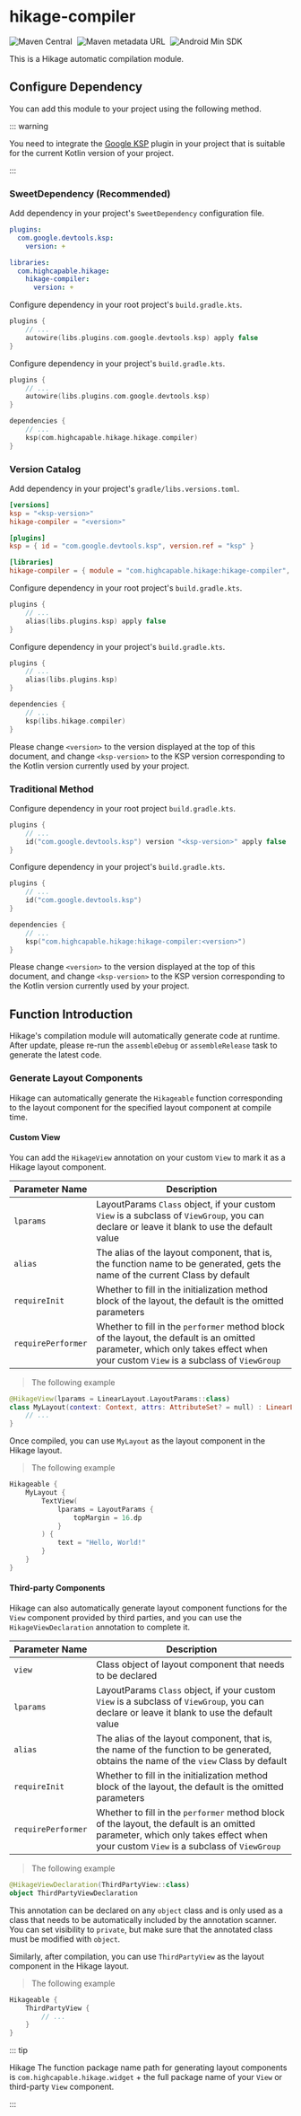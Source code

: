 # hikage-compiler

![Maven Central](https://img.shields.io/maven-central/v/com.highcapable.hikage/hikage-compiler?logo=apachemaven&logoColor=orange&style=flat-square)
<span style="margin-left: 5px"/>
![Maven metadata URL](https://img.shields.io/maven-metadata/v?metadataUrl=https%3A%2F%2Fraw.githubusercontent.com%2FHighCapable%2Fmaven-repository%2Frefs%2Fheads%2Fmain%2Frepository%2Freleases%2Fcom%2Fhighcapable%2Fhikage%2Fhikage-compiler%2Fmaven-metadata.xml&logo=apachemaven&logoColor=orange&label=highcapable-maven-releases&style=flat-square)
<span style="margin-left: 5px"/>
![Android Min SDK](https://img.shields.io/badge/Min%20SDK-21-orange?logo=android&style=flat-square)

This is a Hikage automatic compilation module.

## Configure Dependency

You can add this module to your project using the following method.

::: warning

You need to integrate the [Google KSP](https://github.com/google/ksp/releases) plugin in your project that is suitable for the current Kotlin version of your project.

:::

### SweetDependency (Recommended)

Add dependency in your project's `SweetDependency` configuration file.

```yaml
plugins:
  com.google.devtools.ksp:
    version: +

libraries:
  com.highcapable.hikage:
    hikage-compiler:
      version: +
```

Configure dependency in your root project's `build.gradle.kts`.

```kotlin
plugins {
    // ...
    autowire(libs.plugins.com.google.devtools.ksp) apply false
}
```

Configure dependency in your project's `build.gradle.kts`.

```kotlin
plugins {
    // ...
    autowire(libs.plugins.com.google.devtools.ksp)
}

dependencies {
    // ...
    ksp(com.highcapable.hikage.hikage.compiler)
}
```

### Version Catalog

Add dependency in your project's `gradle/libs.versions.toml`.

```toml
[versions]
ksp = "<ksp-version>"
hikage-compiler = "<version>"

[plugins]
ksp = { id = "com.google.devtools.ksp", version.ref = "ksp" }

[libraries]
hikage-compiler = { module = "com.highcapable.hikage:hikage-compiler", version.ref = "hikage-compiler" }
```

Configure dependency in your root project's `build.gradle.kts`.

```kotlin
plugins {
    // ...
    alias(libs.plugins.ksp) apply false
}
```

Configure dependency in your project's `build.gradle.kts`.

```kotlin
plugins {
    // ...
    alias(libs.plugins.ksp)
}

dependencies {
    // ...
    ksp(libs.hikage.compiler)
}
```

Please change `<version>` to the version displayed at the top of this document,
and change `<ksp-version>` to the KSP version corresponding to the Kotlin version currently used by your project.

### Traditional Method

Configure dependency in your root project `build.gradle.kts`.

```kotlin
plugins {
    // ...
    id("com.google.devtools.ksp") version "<ksp-version>" apply false
}
```

Configure dependency in your project's `build.gradle.kts`.

```kotlin
plugins {
    // ...
    id("com.google.devtools.ksp")
}

dependencies {
    // ...
    ksp("com.highcapable.hikage:hikage-compiler:<version>")
}
```

Please change `<version>` to the version displayed at the top of this document,
and change `<ksp-version>` to the KSP version corresponding to the Kotlin version currently used by your project.

## Function Introduction

Hikage's compilation module will automatically generate code at runtime.
After update, please re-run the `assembleDebug` or `assembleRelease` task to generate the latest code.

### Generate Layout Components

Hikage can automatically generate the `Hikageable` function corresponding to the layout component for the specified layout component at compile time.

#### Custom View

You can add the `HikageView` annotation on your custom `View` to mark it as a Hikage layout component.

| Parameter Name     | Description                                                                                                                                                                      |
| ------------------ | -------------------------------------------------------------------------------------------------------------------------------------------------------------------------------- |
| `lparams`          | LayoutParams `Class` object, if your custom `View` is a subclass of `ViewGroup`, you can declare or leave it blank to use the default value                                      |
| `alias`            | The alias of the layout component, that is, the function name to be generated, gets the name of the current Class by default                                                     |
| `requireInit`      | Whether to fill in the initialization method block of the layout, the default is the omitted parameters                                                                          |
| `requirePerformer` | Whether to fill in the `performer` method block of the layout, the default is an omitted parameter, which only takes effect when your custom `View` is a subclass of `ViewGroup` |

> The following example

```kotlin
@HikageView(lparams = LinearLayout.LayoutParams::class)
class MyLayout(context: Context, attrs: AttributeSet? = null) : LinearLayout(context, attrs) {
    // ...
}
```

Once compiled, you can use `MyLayout` as the layout component in the Hikage layout.

> The following example

```kotlin
Hikageable {
    MyLayout {
        TextView(
            lparams = LayoutParams {
                topMargin = 16.dp
            }
        ) {
            text = "Hello, World!"
        }
    }
}
```

#### Third-party Components

Hikage can also automatically generate layout component functions for the `View` component provided by third parties, and you can use the `HikageViewDeclaration` annotation to complete it.

| Parameter Name     | Description                                                                                                                                                                      |
| ------------------ | -------------------------------------------------------------------------------------------------------------------------------------------------------------------------------- |
| `view`             | Class object of layout component that needs to be declared                                                                                                                       |
| `lparams`          | LayoutParams `Class` object, if your custom `View` is a subclass of `ViewGroup`, you can declare or leave it blank to use the default value                                      |
| `alias`            | The alias of the layout component, that is, the name of the function to be generated, obtains the name of the `view` Class by default                                            |
| `requireInit`      | Whether to fill in the initialization method block of the layout, the default is the omitted parameters                                                                          |
| `requirePerformer` | Whether to fill in the `performer` method block of the layout, the default is an omitted parameter, which only takes effect when your custom `View` is a subclass of `ViewGroup` |

> The following example

```kotlin
@HikageViewDeclaration(ThirdPartyView::class)
object ThirdPartyViewDeclaration
```

This annotation can be declared on any `object` class and is only used as a class that needs to be automatically included by the annotation scanner. You can set visibility to `private`, but make sure that the annotated class must be modified with `object`.

Similarly, after compilation, you can use `ThirdPartyView` as the layout component in the Hikage layout.

> The following example

```kotlin
Hikageable {
    ThirdPartyView {
        // ...
    }
}
```

::: tip

Hikage The function package name path for generating layout components is `com.highcapable.hikage.widget` + the full package name of your `View` or third-party `View` component.

:::